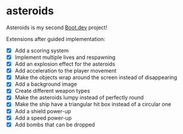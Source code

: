 # asteroids

Asteroids is my second [Boot.dev](https://www.boot.dev) project!

Extensions after guided implementation:
- [x] Add a scoring system
- [x] Implement multiple lives and respawning
- [x] Add an explosion effect for the asteroids
- [x] Add acceleration to the player movement
- [x] Make the objects wrap around the screen instead of disappearing
- [x] Add a background image
- [x] Create different weapon types
- [x] Make the asteroids lumpy instead of perfectly round
- [x] Make the ship have a triangular hit box instead of a circular one
- [x] Add a shield power-up
- [x] Add a speed power-up
- [x] Add bombs that can be dropped
